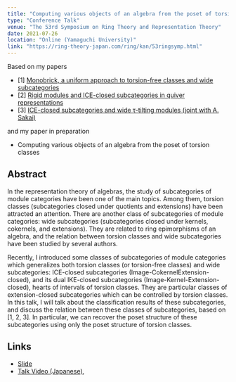 ```yaml
---
title: "Computing various objects of an algebra from the poset of torsion classes"
type: "Conference Talk"
venue: "The 53rd Symposium on Ring Theory and Representation Theory"
date: 2021-07-26
location: "Online (Yamaguchi University)"
link: "https://ring-theory-japan.com/ring/kan/53ringsymp.html"
---
```


Based on my papers
- [1] [Monobrick, a uniform approach to torsion-free classes and wide subcategories](/papers/mbrick/)
- [2] [Rigid modules and ICE-closed subcategories in quiver representations](/papers/rigidICE/)
- [3] [ICE-closed subcategories and wide &tau;-tilting modules (joint with A. Sakai)](/papers/ice/)

and my paper in preparation
- Computing various objects of an algebra from the poset of torsion classes


## Abstract
In the representation theory of algebras, the study of subcategories of module categories have been one of the main topics. Among them, torsion classes (subcategories closed under quotients and extensions) have been attracted an attention. There are another class of subcategories of module categories: wide subcategories (subcategories closed under kernels, cokernels, and extensions). They are related to ring
epimorphisms of an algebra, and the relation between torsion classes and wide subcategories have been studied by several authors.

Recently, I introduced some classes of subcategories of module categories which generalizes both torsion classes (or torsion-free classes) and wide subcategories: ICE-closed subcategories (Image-CokernelExtension-closed), and its dual IKE-closed subcategories (Image-Kernel-Extension-closed), hearts of intervals of torsion classes. They are particular classes of extension-closed subcategories which can be controlled by torsion classes. In this talk, I will talk about the classification results of these subcategories, and discuss the relation between these classes of subcategories, based on [1, 2, 3]. In particular, we can recover the poset structure of these subcategories using only the poset structure of torsion classes.

## Links

- [Slide](/files/Ring2021.pdf)
- [Talk Video (Japanese)](https://www.youtube.com/watch?v=jzJcDJu_gOg),
